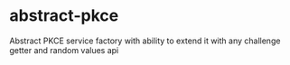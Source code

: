 # abstract-pkce
Abstract PKCE service factory with ability to extend it with any challenge getter and random values api
